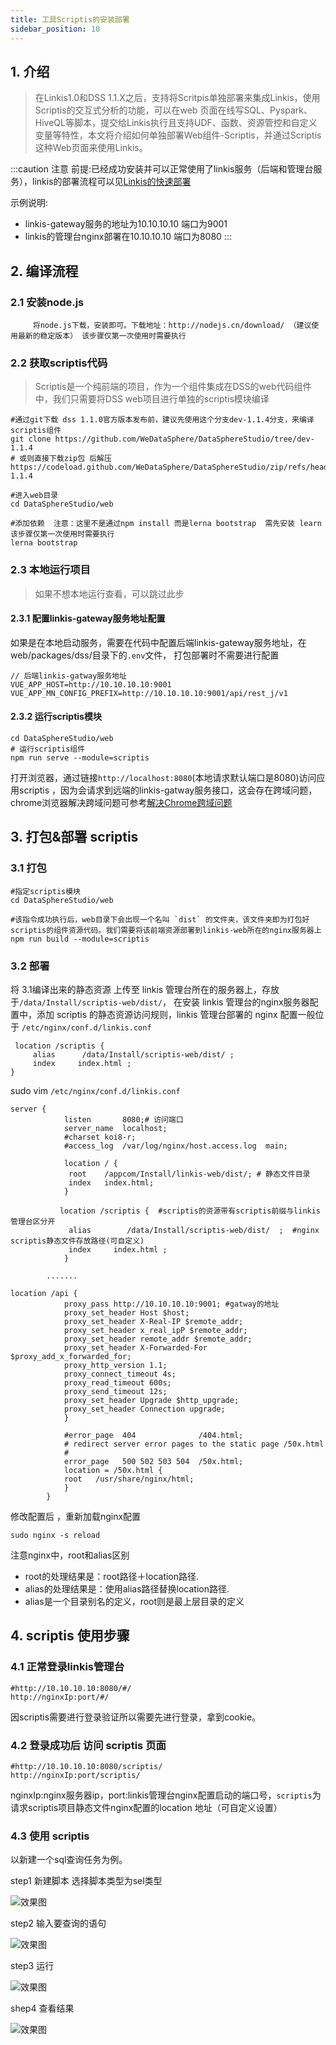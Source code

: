 ```yaml
---
title: 工具Scriptis的安装部署
sidebar_position: 10
---
```


## 1. 介绍

> 在Linkis1.0和DSS 1.1.X之后，支持将Scritpis单独部署来集成Linkis，使用Scriptis的交互式分析的功能，可以在web 页面在线写SQL、Pyspark、HiveQL等脚本，提交给Linkis执行且支持UDF、函数、资源管控和自定义变量等特性，本文将介绍如何单独部署Web组件-Scriptis，并通过Scriptis这种Web页面来使用Linkis。

:::caution 注意
前提:已经成功安装并可以正常使用了linkis服务（后端和管理台服务），linkis的部署流程可以见[Linkis的快速部署](deployment/quick_deploy)

示例说明:
- linkis-gateway服务的地址为10.10.10.10 端口为9001 
- linkis的管理台nginx部署在10.10.10.10 端口为8080
:::

 



## 2. 编译流程

### 2.1 安装node.js
```shell script
     将node.js下载，安装即可。下载地址：http://nodejs.cn/download/ （建议使用最新的稳定版本） 该步骤仅第一次使用时需要执行
```
    
### 2.2 获取scriptis代码
> Scriptis是一个纯前端的项目，作为一个组件集成在DSS的web代码组件中，我们只需要将DSS web项目进行单独的scriptis模块编译

```shell script
#通过git下载 dss 1.1.0官方版本发布前，建议先使用这个分支dev-1.1.4分支，来编译scriptis组件
git clone https://github.com/WeDataSphere/DataSphereStudio/tree/dev-1.1.4
# 或则直接下载zip包 后解压
https://codeload.github.com/WeDataSphere/DataSphereStudio/zip/refs/heads/dev-1.1.4

#进入web目录
cd DataSphereStudio/web 

#添加依赖  注意：这里不是通过npm install 而是lerna bootstrap  需先安装 learn  该步骤仅第一次使用时需要执行
lerna bootstrap
```



### 2.3 本地运行项目
> 如果不想本地运行查看，可以跳过此步 

#### 2.3.1 配置linkis-gateway服务地址配置
如果是在本地启动服务，需要在代码中配置后端linkis-gateway服务地址，在web/packages/dss/目录下的`.env`文件，
打包部署时不需要进行配置
```shell script
// 后端linkis-gatway服务地址
VUE_APP_HOST=http://10.10.10.10:9001
VUE_APP_MN_CONFIG_PREFIX=http://10.10.10.10:9001/api/rest_j/v1
```
#### 2.3.2 运行scriptis模块 

```shell script
cd DataSphereStudio/web 
# 运行scriptis组件 
npm run serve --module=scriptis
```

打开浏览器，通过链接`http://localhost:8080`(本地请求默认端口是8080)访问应用scriptis ，因为会请求到远端的linkis-gatway服务接口，这会存在跨域问题，chrome浏览器解决跨域问题可参考[解决Chrome跨域问题](https://www.jianshu.com/p/56b1e01e6b6a)


## 3. 打包&部署 scriptis

### 3.1  打包
```shell script
#指定scriptis模块 
cd DataSphereStudio/web 

#该指令成功执行后，web目录下会出现一个名叫 `dist` 的文件夹，该文件夹即为打包好scriptis的组件资源代码。我们需要将该前端资源部署到linkis-web所在的nginx服务器上
npm run build --module=scriptis 
```

### 3.2 部署

将 3.1编译出来的静态资源 上传至 linkis 管理台所在的服务器上，存放于`/data/Install/scriptis-web/dist/`，
在安装 linkis 管理台的nginx服务器配置中，添加 scriptis 的静态资源访问规则，linkis 管理台部署的 nginx 配置一般位于 `/etc/nginx/conf.d/linkis.conf`

```shell script
 location /scriptis { 
     alias      /data/Install/scriptis-web/dist/ ;
     index     index.html ;
}
```

sudo vim `/etc/nginx/conf.d/linkis.conf`

```shell script
server {
            listen       8080;# 访问端口
            server_name  localhost;
            #charset koi8-r;
            #access_log  /var/log/nginx/host.access.log  main;

            location / {
             root    /appcom/Install/linkis-web/dist/; # 静态文件目录
             index   index.html;
            }

           location /scriptis {  #scriptis的资源带有scriptis前缀与linkis 管理台区分开
             alias        /data/Install/scriptis-web/dist/  ;  #nginx scriptis静态文件存放路径(可自定义)
             index     index.html ;
            }

        .......

location /api {
            proxy_pass http://10.10.10.10:9001; #gatway的地址
            proxy_set_header Host $host;
            proxy_set_header X-Real-IP $remote_addr;
            proxy_set_header x_real_ipP $remote_addr;
            proxy_set_header remote_addr $remote_addr;
            proxy_set_header X-Forwarded-For $proxy_add_x_forwarded_for;
            proxy_http_version 1.1;
            proxy_connect_timeout 4s;
            proxy_read_timeout 600s;
            proxy_send_timeout 12s;
            proxy_set_header Upgrade $http_upgrade;
            proxy_set_header Connection upgrade;
            }

            #error_page  404              /404.html;
            # redirect server error pages to the static page /50x.html
            #
            error_page   500 502 503 504  /50x.html;
            location = /50x.html {
            root   /usr/share/nginx/html;
            }
        }

```
修改配置后 ，重新加载nginx配置 
```shell script
sudo nginx -s reload
```

注意nginx中，root和alias区别
- root的处理结果是：root路径＋location路径.
- alias的处理结果是：使用alias路径替换location路径.
- alias是一个目录别名的定义，root则是最上层目录的定义

## 4. scriptis 使用步骤

### 4.1 正常登录linkis管理台
```shell script
#http://10.10.10.10:8080/#/
http://nginxIp:port/#/
```
因scriptis需要进行登录验证所以需要先进行登录，拿到cookie。

### 4.2 登录成功后 访问 scriptis 页面

```shell script
#http://10.10.10.10:8080/scriptis/
http://nginxIp:port/scriptis/
```
nginxIp:nginx服务器ip，port:linkis管理台nginx配置启动的端口号，`scriptis`为请求scriptis项目静态文件nginx配置的location 地址（可自定义设置）

### 4.3 使用 scriptis 
以新建一个sql查询任务为例。


step1 新建脚本 选择脚本类型为sel类型

![效果图](/Images-zh/deployment/scriptis/new_script.png)

step2 输入要查询的语句

![效果图](/Images-zh/deployment/scriptis/test_statement.png)

step3 运行

![效果图](/Images-zh/deployment/scriptis/running_results.png)


shep4 查看结果 

![效果图](/Images-zh/deployment/scriptis/design_sketch.png)



